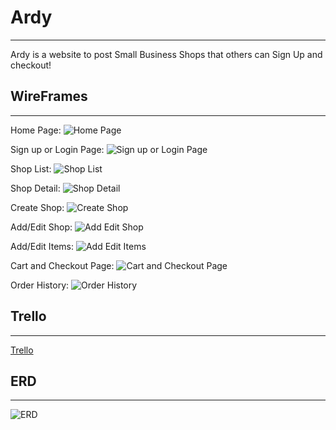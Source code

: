 # Ardy

***

  Ardy is a website to post Small Business Shops that others can Sign Up and checkout!

## WireFrames
***
Home Page:
![Home Page](https://i.imgur.com/Lj2IumB.png)

Sign up or Login Page:
![Sign up or Login Page](https://i.imgur.com/UmwRrDM.png)

Shop List:
![Shop List](https://i.imgur.com/GbPOcUx.png)

Shop Detail:
![Shop Detail](https://i.imgur.com/nuClClY.png)

Create Shop:
![Create Shop](https://i.imgur.com/yeQ4GyR.png)

Add/Edit Shop:
![Add Edit Shop](https://i.imgur.com/ssS7E9D.png)

Add/Edit Items:
![Add Edit Items](https://i.imgur.com/OfrDl9o.png)

Cart and Checkout Page:
![Cart and Checkout Page](https://i.imgur.com/OVMIRlC.png)

Order History:
![Order History](https://i.imgur.com/3F7OtSM.png)

## Trello
***
[Trello](https://trello.com/b/B3H3ykNl/project-4)

## ERD
***
![ERD](https://i.imgur.com/j4kQrae.png)

